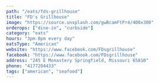 ```yaml
---
path: "/eats/fds-grillhouse"
title: "FD's Grillhouse"
image: "https://source.unsplash.com/gwBcamFtPr4/400x300"
orderops: ["dine-in", "curbside"]
category: "eats"
hours: "3pm-8pm every day"
eatsType: "American"
website: "https://www.facebook.com/FDsgrillhouse"
facebook: "https://www.facebook.com/FDsgrillhouse"
address: "245 E Monastery Springfield, Missouri 65810"
phone: "4177204433"
tags: ["american", "seafood"]
---
```

